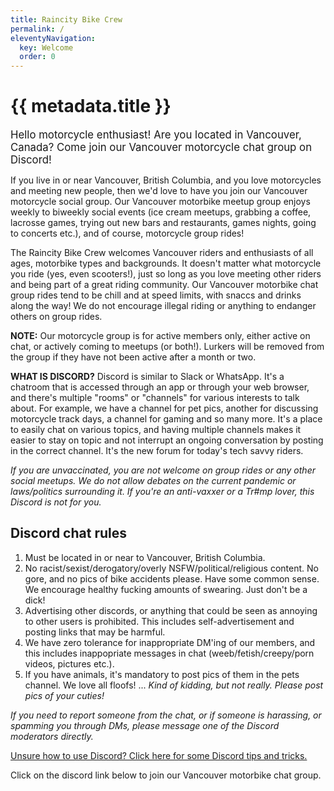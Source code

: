 ```yaml
---
title: Raincity Bike Crew
permalink: /
eleventyNavigation:
  key: Welcome
  order: 0
---
```

<h1 class="visually-hidden">{{ metadata.title }}</h1>

<big>Hello motorcycle enthusiast! Are you located in Vancouver, Canada? Come join our Vancouver motorcycle chat group on Discord!</big>

If you live in or near Vancouver, British Columbia, and you love motorcycles and meeting new people, then we'd love to have you join our Vancouver motorcycle social group. Our Vancouver motorbike meetup group enjoys weekly to biweekly social events (ice cream meetups, grabbing a coffee, lacrosse games, trying out new bars and restaurants, games nights, going to concerts etc.), and of course, motorcycle group rides!

The Raincity Bike Crew welcomes Vancouver riders and enthusiasts of all ages, motorbike types and backgrounds. It doesn't matter what motorcycle you ride (yes, even scooters!), just so long as you love meeting other riders and being part of a great riding community. Our Vancouver motorbike chat group rides tend to be chill and at speed limits, with snaccs and drinks along the way! We do not encourage illegal riding or anything to endanger others on group rides.

**NOTE:** Our motorcycle group is for active members only, either active on chat, or actively coming to meetups (or both!). Lurkers will be removed from the group if they have not been active after a month or two.

**WHAT IS DISCORD?** Discord is similar to Slack or WhatsApp. It's a chatroom that is accessed through an app or through your web browser, and there's multiple "rooms" or "channels" for various interests to talk about. For example, we have a channel for pet pics, another for discussing motorcycle track days, a channel for gaming and so many more. It's a place to easily chat on various topics, and having multiple channels makes it easier to stay on topic and not interrupt an ongoing conversation by posting in the correct channel. It's the new forum for today's tech savvy riders.

*If you are unvaccinated, you are not welcome on group rides or any other social meetups. We do not allow debates on the current pandemic or laws/politics surrounding it. If you're an anti-vaxxer or a Tr#mp lover, this Discord is not for you.*

## Discord chat rules

1. Must be located in or near to Vancouver, British Columbia.
2. No racist/sexist/derogatory/overly NSFW/political/religious content. No gore, and no pics of bike accidents please. Have some common sense. We encourage healthy fucking amounts of swearing. Just don't be a dick!
3. Advertising other discords, or anything that could be seen as annoying to other users is prohibited. This includes self-advertisement and posting links that may be harmful.
4. We have zero tolerance for inappropriate DM'ing of our members, and this includes inappopriate messages in chat (weeb/fetish/creepy/porn videos, pictures etc.).
5. If you have animals, it's mandatory to post pics of them in the pets channel. We love all floofs! ... *Kind of kidding, but not really. Please post pics of your cuties!*

*If you need to report someone from the chat, or if someone is harassing, or spamming you through DMs, please message one of the Discord moderators directly.*

[Unsure how to use Discord? Click here for some Discord tips and tricks.](https://www.raincitybikecrew.com/discord-info/)

Click on the discord link below to join our Vancouver motorbike chat group.